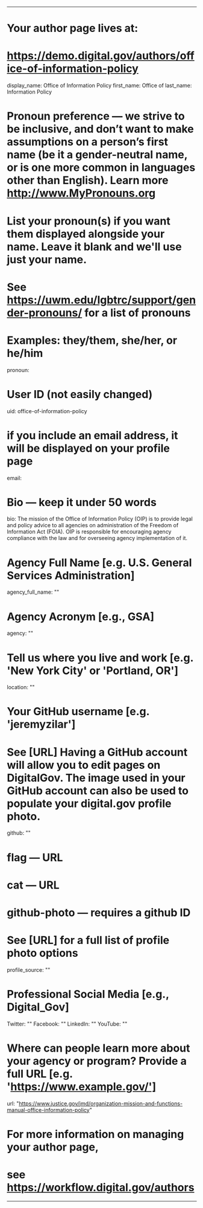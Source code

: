 
---

# Your author page lives at:
# https://demo.digital.gov/authors/office-of-information-policy

display_name: Office of Information Policy
first_name: Office of
last_name: Information Policy

# Pronoun preference — we strive to be inclusive, and don’t want to make assumptions on a person’s first name (be it a gender-neutral name, or is one more common in languages other than English). Learn more http://www.MyPronouns.org
# List your pronoun(s) if you want them displayed alongside your name. Leave it blank and we'll use just your name.
# See https://uwm.edu/lgbtrc/support/gender-pronouns/ for a list of pronouns
# Examples: they/them, she/her, or he/him
pronoun:

# User ID (not easily changed)
uid: office-of-information-policy

# if you include an email address, it will be displayed on your profile page
email: 

# Bio — keep it under 50 words
bio: The mission of the Office of Information Policy (OIP) is to provide legal and policy advice to all agencies on administration of the Freedom of Information Act (FOIA). OIP is responsible for encouraging agency compliance with the law and for overseeing agency implementation of it.

# Agency Full Name [e.g. U.S. General Services Administration]
agency_full_name: ""


# Agency Acronym [e.g., GSA]
agency: ""

# Tell us where you live and work [e.g. 'New York City' or 'Portland, OR']
location: ""

# Your GitHub username [e.g. 'jeremyzilar']
# See [URL] Having a GitHub account will allow you to edit pages on DigitalGov. The image used in your GitHub account can also be used to populate your digital.gov profile photo.
github: ""

# flag — URL
# cat  — URL
# github-photo — requires a github ID
# See [URL] for a full list of profile photo options
profile_source: ""

# Professional Social Media [e.g., Digital_Gov]
Twitter: ""
Facebook: ""
LinkedIn: ""
YouTube: ""

# Where can people learn more about your agency or program? Provide a full URL [e.g. 'https://www.example.gov/']
url: "https://www.justice.gov/jmd/organization-mission-and-functions-manual-office-information-policy"

# For more information on managing your author page,
# see https://workflow.digital.gov/authors

---